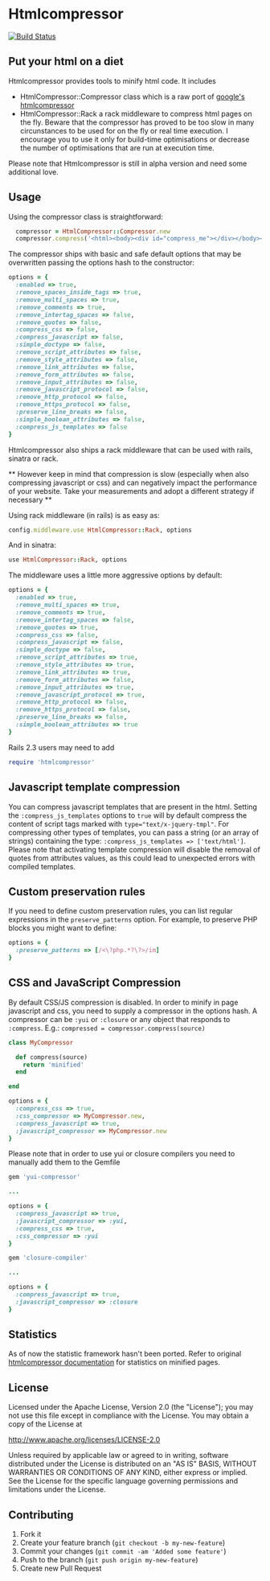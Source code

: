 # Htmlcompressor
[![Build Status](https://travis-ci.org/paolochiodi/htmlcompressor.svg?branch=master)](https://travis-ci.org/paolochiodi/htmlcompressor)

## Put your html on a diet

Htmlcompressor provides tools to minify html code.
It includes
- HtmlCompressor::Compressor class which is a raw port of [google's htmlcompressor](http://code.google.com/p/htmlcompressor/)
- HtmlCompressor::Rack a rack middleware to compress html pages on the fly.
Beware that the compressor has proved to be too slow in many circunstances to be used for on the fly or real time execution. I encourage you to use it only for build-time optimisations or decrease the number of optimisations that are run at execution time.

Please note that Htmlcompressor is still in alpha version and need some additional love.

## Usage

Using the compressor class is straightforward:

```ruby
  compressor = HtmlCompressor::Compressor.new
  compressor.compress('<html><body><div id="compress_me"></div></body></html>')
```

The compressor ships with basic and safe default options that may be overwritten passing the options hash to the constructor:

```ruby
options = {
  :enabled => true,
  :remove_spaces_inside_tags => true,
  :remove_multi_spaces => true,
  :remove_comments => true,
  :remove_intertag_spaces => false,
  :remove_quotes => false,
  :compress_css => false,
  :compress_javascript => false,
  :simple_doctype => false,
  :remove_script_attributes => false,
  :remove_style_attributes => false,
  :remove_link_attributes => false,
  :remove_form_attributes => false,
  :remove_input_attributes => false,
  :remove_javascript_protocol => false,
  :remove_http_protocol => false,
  :remove_https_protocol => false,
  :preserve_line_breaks => false,
  :simple_boolean_attributes => false,
  :compress_js_templates => false
}
```

Htmlcompressor also ships a rack middleware that can be used with rails, sinatra or rack.

** However keep in mind that compression is slow (especially when also compressing javascript or css) and can negatively impact the performance of your website. Take your measurements and adopt a different strategy if necessary **

Using rack middleware (in rails) is as easy as:

```ruby
config.middleware.use HtmlCompressor::Rack, options
```

And in sinatra:

```ruby
use HtmlCompressor::Rack, options
```

The middleware uses a little more aggressive options by default:

```ruby
options = {
  :enabled => true,
  :remove_multi_spaces => true,
  :remove_comments => true,
  :remove_intertag_spaces => false,
  :remove_quotes => true,
  :compress_css => false,
  :compress_javascript => false,
  :simple_doctype => false,
  :remove_script_attributes => true,
  :remove_style_attributes => true,
  :remove_link_attributes => true,
  :remove_form_attributes => false,
  :remove_input_attributes => true,
  :remove_javascript_protocol => true,
  :remove_http_protocol => false,
  :remove_https_protocol => false,
  :preserve_line_breaks => false,
  :simple_boolean_attributes => true
}
```

Rails 2.3 users may need to add
```ruby
require 'htmlcompressor'
```

## Javascript template compression

You can compress javascript templates that are present in the html.
Setting the `:compress_js_templates` options to `true` will by default compress the content of script tags marked with `type="text/x-jquery-tmpl"`.
For compressing other types of templates, you can pass a string (or an array of strings) containing the type: `:compress_js_templates => ['text/html']`.
Please note that activating template compression will disable the removal of quotes from attributes values, as this could lead to unexpected errors with compiled templates.


## Custom preservation rules

If you need to define custom preservation rules, you can list regular expressions in the `preserve_patterns` option. For example, to preserve PHP blocks you might want to define:

```ruby
options = {
  :preserve_patterns => [/<\?php.*?\?>/im]
}
```

## CSS and JavaScript Compression

By default CSS/JS compression is disabled.
In order to minify in page javascript and css, you need to supply a compressor in the options hash.
A compressor can be `:yui` or `:closure` or any object that responds to `:compress`. E.g.: `compressed = compressor.compress(source)`

```ruby
class MyCompressor

  def compress(source)
    return 'minified'
  end

end

options = {
  :compress_css => true,
  :css_compressor => MyCompressor.new,
  :compress_javascript => true,
  :javascript_compressor => MyCompressor.new
}
```

Please note that in order to use yui or closure compilers you need to manually add them to the Gemfile

```ruby
gem 'yui-compressor'

...

options = {
  :compress_javascript => true,
  :javascript_compressor => :yui,
  :compress_css => true,
  :css_compressor => :yui
}
```

```ruby
gem 'closure-compiler'

...

options = {
  :compress_javascript => true,
  :javascript_compressor => :closure
}
```

## Statistics

As of now the statistic framework hasn't been ported. Refer to original [htmlcompressor documentation](http://code.google.com/p/htmlcompressor/) for statistics on minified pages.

## License

Licensed under the Apache License, Version 2.0 (the "License");
you may not use this file except in compliance with the License.
You may obtain a copy of the License at

  http://www.apache.org/licenses/LICENSE-2.0

Unless required by applicable law or agreed to in writing, software
distributed under the License is distributed on an "AS IS" BASIS,
WITHOUT WARRANTIES OR CONDITIONS OF ANY KIND, either express or implied.
See the License for the specific language governing permissions and
limitations under the License.

## Contributing

1. Fork it
2. Create your feature branch (`git checkout -b my-new-feature`)
3. Commit your changes (`git commit -am 'Added some feature'`)
4. Push to the branch (`git push origin my-new-feature`)
5. Create new Pull Request
